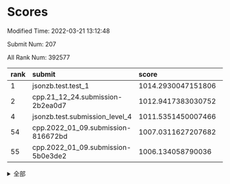 # Scores

Modified Time: 2022-03-21 13:12:48

Submit Num: 207

All Rank Num: 392577

| rank |               submit               |       score        |       sigma        | pk_num |
| :--- | :--------------------------------- | :----------------- | :----------------- | :----- |
| 1    | jsonzb.test.test_1                 | 1014.2930047151806 | 0.8347578691200187 | 7587   |
| 2    | cpp.21_12_24.submission-2b2ea0d7   | 1012.9417383030752 | 0.7963763078611548 | 7587   |
| 4    | jsonzb.test.submission_level_4     | 1011.5351450007466 | 0.7871435750989324 | 7584   |
| 54   | cpp.2022_01_09.submission-816672bd | 1007.0311627207682 | 0.7327262580707304 | 7589   |
| 55   | cpp.2022_01_09.submission-5b0e3de2 | 1006.134058790036  | 0.7304595372702913 | 7591   |


<details>
<summary>全部</summary>

| rank |                 submit                 |       score        |       sigma        | pk_num |
| :--- | :------------------------------------- | :----------------- | :----------------- | :----- |
| 1    | jsonzb.test.test_1                     | 1014.2930047151806 | 0.8347578691200187 | 7587   |
| 2    | cpp.21_12_24.submission-2b2ea0d7       | 1012.9417383030752 | 0.7963763078611548 | 7587   |
| 3    | gobigger.level_3.submission_level_3_3  | 1011.8676139792144 | 0.7480391180053007 | 7586   |
| 4    | jsonzb.test.submission_level_4         | 1011.5351450007466 | 0.7871435750989324 | 7584   |
| 5    | gobigger.level_3.submission_level_3_26 | 1011.5171841890802 | 0.7671022073127095 | 7584   |
| 6    | gobigger.level_3.submission_level_3_15 | 1011.4580200807463 | 0.7674666869364385 | 7588   |
| 7    | gobigger.level_3.submission_level_3_22 | 1011.4038408233911 | 0.7514240169717797 | 7590   |
| 8    | gobigger.level_3.submission_level_3_46 | 1011.2950879274943 | 0.7998651292167296 | 7587   |
| 9    | gobigger.level_3.submission_level_3_24 | 1011.2150643470181 | 0.781225155277169  | 7587   |
| 10   | gobigger.level_3.submission_level_3_6  | 1010.9115609070014 | 0.7815480511593412 | 7587   |
| 11   | gobigger.level_3.submission_level_3_2  | 1010.5687412974066 | 0.759299652424972  | 7589   |
| 12   | gobigger.level_3.submission_level_3_12 | 1010.4901509389232 | 0.749557149357377  | 7587   |
| 13   | gobigger.level_3.submission_level_3_27 | 1010.345397396951  | 0.7865174130600124 | 7588   |
| 14   | gobigger.level_3.submission_level_3_16 | 1010.3214714648426 | 0.7832406201425443 | 7587   |
| 15   | gobigger.level_3.submission_level_3_40 | 1010.3086347300509 | 0.7457192306451744 | 7587   |
| 16   | gobigger.level_3.submission_level_3_4  | 1010.301147607811  | 0.7506914020752687 | 7583   |
| 17   | gobigger.level_3.submission_level_3_43 | 1010.2541325498256 | 0.7593807616386322 | 7581   |
| 18   | gobigger.level_3.submission_level_3_18 | 1010.2527066774182 | 0.7805525452262305 | 7583   |
| 19   | gobigger.level_3.submission_level_3_14 | 1010.2037164908444 | 0.7458468363813612 | 7587   |
| 20   | gobigger.level_3.submission_level_3_19 | 1010.19428538972   | 0.7542418212894286 | 7588   |
| 21   | gobigger.level_3.submission_level_3_35 | 1010.1691009709467 | 0.7331040227722309 | 7582   |
| 22   | gobigger.level_3.submission_level_3_33 | 1010.1139583522701 | 0.7590766494624431 | 7585   |
| 23   | gobigger.level_3.submission_level_3_47 | 1010.0741914126326 | 0.7504471102504292 | 7581   |
| 24   | gobigger.level_3.submission_level_3_41 | 1010.0553279314042 | 0.7598930179315174 | 7582   |
| 25   | gobigger.level_3.submission_level_3_0  | 1010.0288926365578 | 0.7418462671327185 | 7585   |
| 26   | gobigger.level_3.submission_level_3_44 | 1009.9636879641905 | 0.7625879432697358 | 7582   |
| 27   | gobigger.level_3.submission_level_3_37 | 1009.9112411271088 | 0.752751549011901  | 7587   |
| 28   | gobigger.level_3.submission_level_3_49 | 1009.9084368168715 | 0.740781088175274  | 7582   |
| 29   | gobigger.level_3.submission_level_3_45 | 1009.9015482754605 | 0.7465890714483757 | 7585   |
| 30   | gobigger.level_3.submission_level_3_29 | 1009.8944435207667 | 0.7758421938613341 | 7588   |
| 31   | gobigger.level_3.submission_level_3_5  | 1009.8776001765145 | 0.7684590511199854 | 7589   |
| 32   | gobigger.level_3.submission_level_3_34 | 1009.8674437466254 | 0.7634759113192923 | 7586   |
| 33   | gobigger.level_3.submission_level_3_1  | 1009.793441598171  | 0.7399289031497667 | 7586   |
| 34   | gobigger.level_3.submission_level_3_11 | 1009.7826129579794 | 0.7624413160247252 | 7588   |
| 35   | gobigger.level_3.submission_level_3_20 | 1009.7417460998089 | 0.7404804670174319 | 7588   |
| 36   | gobigger.level_3.submission_level_3_21 | 1009.6524304378623 | 0.7480488050554396 | 7593   |
| 37   | gobigger.level_3.submission_level_3_31 | 1009.6516555991393 | 0.7368545159125921 | 7588   |
| 38   | gobigger.level_3.submission_level_3_7  | 1009.5363846101664 | 0.7665216989477561 | 7585   |
| 39   | gobigger.level_3.submission_level_3_10 | 1009.5268526560465 | 0.7420372298305006 | 7585   |
| 40   | gobigger.level_3.submission_level_3_32 | 1009.4927838895456 | 0.7544677381872564 | 7589   |
| 41   | gobigger.level_3.submission_level_3_36 | 1009.4307808094851 | 0.7428002230996625 | 7589   |
| 42   | gobigger.level_3.submission_level_3_17 | 1009.3808416147392 | 0.7604126799486535 | 7585   |
| 43   | gobigger.level_3.submission_level_3_8  | 1009.3513100485741 | 0.7676282823901815 | 7583   |
| 44   | gobigger.level_3.submission_level_3_38 | 1009.2683695107195 | 0.74977947596869   | 7589   |
| 45   | gobigger.level_3.submission_level_3_39 | 1009.2329880966155 | 0.7528230098993598 | 7583   |
| 46   | gobigger.level_3.submission_level_3_28 | 1009.1825699198928 | 0.7431063738901512 | 7584   |
| 47   | gobigger.level_3.submission_level_3_23 | 1008.9750574451359 | 0.7551008780716836 | 7586   |
| 48   | gobigger.level_3.submission_level_3_42 | 1008.5657104173263 | 0.7394002895349936 | 7590   |
| 49   | gobigger.level_3.submission_level_3_13 | 1008.4763612850231 | 0.7385115264557027 | 7590   |
| 50   | gobigger.level_3.submission_level_3_9  | 1008.3948622489221 | 0.7594314875862284 | 7588   |
| 51   | gobigger.level_3.submission_level_3_48 | 1008.2029298974423 | 0.739840126490316  | 7585   |
| 52   | gobigger.level_3.submission_level_3_30 | 1008.1837232169024 | 0.7359762190561843 | 7591   |
| 53   | gobigger.level_3.submission_level_3_25 | 1007.777281174182  | 0.7337967587747958 | 7589   |
| 54   | cpp.2022_01_09.submission-816672bd     | 1007.0311627207682 | 0.7327262580707304 | 7589   |
| 55   | cpp.2022_01_09.submission-5b0e3de2     | 1006.134058790036  | 0.7304595372702913 | 7591   |
| 56   | gobigger.level_1.submission_level_1_17 | 1004.9991139891733 | 0.7208803802951482 | 7586   |
| 57   | gobigger.level_1.submission_level_1_3  | 1004.8824315556803 | 0.7172042776735293 | 7588   |
| 58   | gobigger.level_1.submission_level_1_2  | 1004.873926552847  | 0.710591039463362  | 7586   |
| 59   | gobigger.level_1.submission_level_1_15 | 1004.8118987359122 | 0.7153169579893104 | 7588   |
| 60   | gobigger.level_1.submission_level_1_37 | 1004.6903170289615 | 0.7414017470321937 | 7590   |
| 61   | gobigger.level_1.submission_level_1_49 | 1004.5693615165951 | 0.7109076714166163 | 7587   |
| 62   | gobigger.level_1.submission_level_1_27 | 1004.5658160618093 | 0.7029515702693915 | 7583   |
| 63   | gobigger.level_1.submission_level_1_28 | 1004.517898695461  | 0.72227187192167   | 7590   |
| 64   | gobigger.level_1.submission_level_1_5  | 1004.4756406748098 | 0.7151840575511602 | 7585   |
| 65   | gobigger.level_1.submission_level_1_1  | 1004.4263210736314 | 0.7189429067599695 | 7587   |
| 66   | gobigger.level_1.submission_level_1_21 | 1004.4183093618992 | 0.7364753884299432 | 7586   |
| 67   | gobigger.level_1.submission_level_1_9  | 1004.2664631225888 | 0.7379260439701046 | 7588   |
| 68   | gobigger.level_1.submission_level_1_18 | 1004.2191930994975 | 0.7254984616474637 | 7588   |
| 69   | gobigger.level_1.submission_level_1_38 | 1004.1712806649184 | 0.7317592294171078 | 7590   |
| 70   | gobigger.level_1.submission_level_1_26 | 1004.0681321170687 | 0.7179563105794873 | 7591   |
| 71   | gobigger.level_1.submission_level_1_24 | 1004.001050962603  | 0.7062847819443049 | 7583   |
| 72   | gobigger.level_1.submission_level_1_19 | 1003.948522137228  | 0.7056563126468594 | 7588   |
| 73   | gobigger.level_1.submission_level_1_45 | 1003.9265429490863 | 0.7324626842224268 | 7588   |
| 74   | gobigger.level_1.submission_level_1_8  | 1003.8914522837815 | 0.7215790359120741 | 7583   |
| 75   | gobigger.level_1.submission_level_1_25 | 1003.731066737075  | 0.7306734968137869 | 7586   |
| 76   | gobigger.level_1.submission_level_1_20 | 1003.6353160913943 | 0.7141415680936252 | 7583   |
| 77   | gobigger.level_1.submission_level_1_33 | 1003.5991871049094 | 0.7204142291536463 | 7592   |
| 78   | gobigger.level_1.submission_level_1_39 | 1003.4625499564631 | 0.7191261831035588 | 7587   |
| 79   | gobigger.level_1.submission_level_1_41 | 1003.4611611754043 | 0.7195496694582052 | 7590   |
| 80   | gobigger.level_1.submission_level_1_14 | 1003.4504494903298 | 0.7139231931009895 | 7587   |
| 81   | gobigger.level_1.submission_level_1_40 | 1003.3041116348876 | 0.732963128408812  | 7587   |
| 82   | gobigger.level_1.submission_level_1_4  | 1003.2898776000603 | 0.7126026060612032 | 7590   |
| 83   | gobigger.level_1.submission_level_1_43 | 1003.2435957607323 | 0.7086917342352528 | 7589   |
| 84   | gobigger.level_1.submission_level_1_42 | 1003.2068116355771 | 0.7212297842052596 | 7582   |
| 85   | gobigger.level_1.submission_level_1_29 | 1003.1689083672017 | 0.72591233281718   | 7585   |
| 86   | gobigger.level_1.submission_level_1_22 | 1003.1628357729578 | 0.7203490509448799 | 7585   |
| 87   | gobigger.level_1.submission_level_1_48 | 1003.1021218888394 | 0.7233810949083324 | 7580   |
| 88   | gobigger.level_1.submission_level_1_32 | 1003.0709135083329 | 0.7239967017979941 | 7583   |
| 89   | gobigger.level_1.submission_level_1_11 | 1003.0708251794867 | 0.7217456127742425 | 7584   |
| 90   | gobigger.level_1.submission_level_1_35 | 1002.956987529316  | 0.7216661962508012 | 7583   |
| 91   | gobigger.level_1.submission_level_1_16 | 1002.9343017618976 | 0.725380229842528  | 7582   |
| 92   | gobigger.level_1.submission_level_1_30 | 1002.9285503201395 | 0.712915394902248  | 7587   |
| 93   | gobigger.level_1.submission_level_1_31 | 1002.9062254194399 | 0.7167919791480193 | 7586   |
| 94   | gobigger.level_1.submission_level_1_34 | 1002.8148851252743 | 0.7127500420662648 | 7589   |
| 95   | gobigger.level_1.submission_level_1_46 | 1002.7361409593071 | 0.7182690747538062 | 7585   |
| 96   | gobigger.level_1.submission_level_1_10 | 1002.6976069394464 | 0.7120685774152086 | 7587   |
| 97   | gobigger.level_1.submission_level_1_6  | 1002.6816168659049 | 0.706603060327754  | 7582   |
| 98   | gobigger.level_1.submission_level_1_13 | 1002.6496252367557 | 0.7046807958158    | 7582   |
| 99   | gobigger.level_1.submission_level_1_7  | 1002.560241569185  | 0.7084061372808633 | 7582   |
| 100  | gobigger.level_1.submission_level_1_36 | 1002.5279754972476 | 0.7195911912138352 | 7586   |
| 101  | gobigger.level_1.submission_level_1_23 | 1002.3352041805824 | 0.7246387558528815 | 7585   |
| 102  | gobigger.level_1.submission_level_1_47 | 1002.3249429245819 | 0.71133862929276   | 7590   |
| 103  | gobigger.level_1.submission_level_1_0  | 1002.3224064544859 | 0.717390578050486  | 7583   |
| 104  | gobigger.level_1.submission_level_1_44 | 1002.025908572653  | 0.7230235671851775 | 7582   |
| 105  | gobigger.level_1.submission_level_1_12 | 1001.7894521549999 | 0.7075651914405827 | 7586   |
| 106  | gobigger.random.submission_random_30   | 997.4358188386516  | 0.7228510675730324 | 7588   |
| 107  | gobigger.random.submission_random_41   | 997.1957392945125  | 0.7057506111536735 | 7586   |
| 108  | gobigger.random.submission_random_48   | 997.0071602322141  | 0.7119019028359554 | 7591   |
| 109  | gobigger.random.submission_random_38   | 996.9960457350551  | 0.6970818463328683 | 7588   |
| 110  | gobigger.random.submission_random_28   | 996.8147344245983  | 0.7147568320686467 | 7585   |
| 111  | gobigger.random.submission_random_43   | 996.6905246652988  | 0.7115506467541719 | 7584   |
| 112  | gobigger.random.submission_random_8    | 996.6772810112562  | 0.7121637186855473 | 7583   |
| 113  | gobigger.random.submission_random_49   | 996.6105324427364  | 0.7225156192369946 | 7588   |
| 114  | gobigger.random.submission_random_3    | 996.6094308770971  | 0.7223031572826895 | 7582   |
| 115  | gobigger.random.submission_random_7    | 996.6080763605412  | 0.7043708721372843 | 7585   |
| 116  | gobigger.random.submission_random_1    | 996.4618365214503  | 0.7055738121804889 | 7586   |
| 117  | gobigger.random.submission_random_11   | 996.4105566626727  | 0.7029012660972656 | 7592   |
| 118  | gobigger.random.submission_random_23   | 996.3831985583495  | 0.7172324710674645 | 7585   |
| 119  | gobigger.random.submission_random_5    | 996.3159244642706  | 0.7021146496751529 | 7585   |
| 120  | gobigger.random.submission_random_39   | 996.2957036219158  | 0.7222587802936373 | 7584   |
| 121  | gobigger.random.submission_random_31   | 996.2804339874277  | 0.7080982729678246 | 7591   |
| 122  | gobigger.random.submission_random_26   | 996.2605892092618  | 0.705472121095453  | 7577   |
| 123  | gobigger.random.submission_random_37   | 996.2592728698019  | 0.7098617846052264 | 7587   |
| 124  | gobigger.random.submission_random_24   | 996.1921060749164  | 0.7078665181695928 | 7585   |
| 125  | gobigger.random.submission_random_18   | 996.1571727097345  | 0.7007243826509731 | 7588   |
| 126  | gobigger.random.submission_random_45   | 996.1185568395144  | 0.7084306161059765 | 7585   |
| 127  | gobigger.random.submission_random_17   | 996.0285568261107  | 0.7170928483713934 | 7587   |
| 128  | gobigger.random.submission_random_0    | 996.0278087186587  | 0.7122120335406188 | 7583   |
| 129  | gobigger.random.submission_random_47   | 995.9726567336519  | 0.7238896599208254 | 7588   |
| 130  | gobigger.random.submission_random_19   | 995.8994545927549  | 0.7225243387789146 | 7580   |
| 131  | gobigger.random.submission_random_35   | 995.8941012693512  | 0.7063836928067218 | 7585   |
| 132  | gobigger.random.submission_random_2    | 995.8706677858968  | 0.7151663098778653 | 7584   |
| 133  | gobigger.random.submission_random_20   | 995.814840244039   | 0.7093024066014626 | 7579   |
| 134  | gobigger.random.submission_random_44   | 995.7698879478663  | 0.7051203953225617 | 7580   |
| 135  | gobigger.random.submission_random_16   | 995.7562048744281  | 0.7129036404255262 | 7588   |
| 136  | gobigger.random.submission_random_42   | 995.706707211916   | 0.715896550136911  | 7587   |
| 137  | gobigger.random.submission_random_32   | 995.6840310112041  | 0.7100546641945725 | 7582   |
| 138  | gobigger.random.submission_random_34   | 995.6321150628985  | 0.7108931351623728 | 7586   |
| 139  | gobigger.random.submission_random_13   | 995.6189894713457  | 0.7107441393874121 | 7579   |
| 140  | gobigger.random.submission_random_22   | 995.5586317350275  | 0.7015850833531408 | 7581   |
| 141  | gobigger.random.submission_random_12   | 995.5487379384418  | 0.7091913499241443 | 7585   |
| 142  | gobigger.random.submission_random_15   | 995.5231329427128  | 0.707327075843899  | 7586   |
| 143  | gobigger.random.submission_random_4    | 995.5027052840354  | 0.7114782619131089 | 7586   |
| 144  | gobigger.random.submission_random_46   | 995.4587077826769  | 0.7142563709858198 | 7592   |
| 145  | gobigger.random.submission_random_6    | 995.4397992388258  | 0.7109577958794552 | 7586   |
| 146  | gobigger.random.submission_random_33   | 995.2897346681859  | 0.7156247312884798 | 7586   |
| 147  | gobigger.random.submission_random_27   | 995.2781262665989  | 0.7033037348006534 | 7586   |
| 148  | gobigger.random.submission_random_9    | 994.9378403877076  | 0.7069609055397545 | 7587   |
| 149  | gobigger.random.submission_random_25   | 994.9000921147353  | 0.7374784319995767 | 7581   |
| 150  | gobigger.random.submission_random_21   | 994.8983653252311  | 0.718970655492213  | 7585   |
| 151  | gobigger.random.submission_random_40   | 994.618175452646   | 0.7216729211054191 | 7581   |
| 152  | gobigger.random.submission_random_10   | 994.5673463530005  | 0.7129471607755019 | 7588   |
| 153  | gobigger.random.submission_random_14   | 994.2894410589353  | 0.7224555478168262 | 7584   |
| 154  | gobigger.random.submission_random_36   | 994.2324627728474  | 0.7104527986583964 | 7588   |
| 155  | gobigger.level_2.submission_level_2_44 | 994.1222842859006  | 0.7266528873895038 | 7592   |
| 156  | gobigger.random.submission_random_29   | 994.0021787046061  | 0.7384366240599903 | 7587   |
| 157  | gobigger.level_2.submission_level_2_11 | 993.557361268676   | 0.7543313774393222 | 7591   |
| 158  | gobigger.level_2.submission_level_2_18 | 993.281762688767   | 0.7293449939250568 | 7582   |
| 159  | gobigger.level_2.submission_level_2_42 | 993.1813362217092  | 0.7368265685977957 | 7583   |
| 160  | gobigger.level_2.submission_level_2_23 | 993.1000751958798  | 0.7352606816613947 | 7579   |
| 161  | gobigger.level_2.submission_level_2_37 | 992.9446620137027  | 0.7323719142539765 | 7589   |
| 162  | gobigger.level_2.submission_level_2_5  | 992.9135759586196  | 0.7383437773985848 | 7591   |
| 163  | gobigger.level_2.submission_level_2_32 | 992.8560385544512  | 0.7213027090261291 | 7590   |
| 164  | gobigger.level_2.submission_level_2_29 | 992.7923078112266  | 0.7418031654797393 | 7581   |
| 165  | gobigger.level_2.submission_level_2_3  | 992.7399245526202  | 0.7415152095384019 | 7586   |
| 166  | gobigger.level_2.submission_level_2_12 | 992.7274460218848  | 0.7402447153627603 | 7586   |
| 167  | gobigger.level_2.submission_level_2_45 | 992.7068505561422  | 0.731075879829878  | 7592   |
| 168  | gobigger.level_2.submission_level_2_30 | 992.7043055839949  | 0.7369117906450623 | 7585   |
| 169  | gobigger.level_2.submission_level_2_33 | 992.6170169301303  | 0.7420515041542908 | 7586   |
| 170  | gobigger.level_2.submission_level_2_22 | 992.6022760960279  | 0.7366858121796013 | 7591   |
| 171  | gobigger.level_2.submission_level_2_21 | 992.4836572380084  | 0.7415736981569416 | 7586   |
| 172  | gobigger.level_2.submission_level_2_19 | 992.4478940765775  | 0.7530953191637866 | 7586   |
| 173  | gobigger.level_2.submission_level_2_35 | 992.3967478299369  | 0.7454210392465674 | 7584   |
| 174  | gobigger.level_2.submission_level_2_10 | 992.2677915773671  | 0.7540459007331771 | 7587   |
| 175  | gobigger.level_2.submission_level_2_38 | 992.2404775681395  | 0.7415052338246333 | 7588   |
| 176  | gobigger.level_2.submission_level_2_4  | 992.21506341685    | 0.7413890234036244 | 7589   |
| 177  | gobigger.level_2.submission_level_2_43 | 992.209027105531   | 0.7586763787683835 | 7584   |
| 178  | gobigger.level_2.submission_level_2_8  | 992.1393499008753  | 0.7461981472712211 | 7587   |
| 179  | gobigger.level_2.submission_level_2_7  | 992.0953803438812  | 0.7498769259911136 | 7588   |
| 180  | gobigger.level_2.submission_level_2_0  | 991.997604893528   | 0.7406169872426038 | 7585   |
| 181  | gobigger.level_2.submission_level_2_24 | 991.9927908736763  | 0.7473987219418331 | 7587   |
| 182  | gobigger.level_2.submission_level_2_20 | 991.9420711355629  | 0.7577597146426012 | 7585   |
| 183  | gobigger.level_2.submission_level_2_39 | 991.9230539678248  | 0.7521980639644513 | 7595   |
| 184  | gobigger.level_2.submission_level_2_34 | 991.8854908065906  | 0.7447935176316318 | 7585   |
| 185  | gobigger.level_2.submission_level_2_41 | 991.8570738922253  | 0.7623904810031641 | 7587   |
| 186  | gobigger.level_2.submission_level_2_27 | 991.8217027300741  | 0.7355002746703165 | 7586   |
| 187  | gobigger.level_2.submission_level_2_14 | 991.8158658230216  | 0.7509068620854656 | 7587   |
| 188  | gobigger.level_2.submission_level_2_26 | 991.8022238801603  | 0.7496247181538557 | 7586   |
| 189  | gobigger.level_2.submission_level_2_17 | 991.7058178514972  | 0.7628825140857106 | 7590   |
| 190  | gobigger.level_2.submission_level_2_25 | 991.6573881499382  | 0.7758190680691547 | 7585   |
| 191  | gobigger.level_2.submission_level_2_13 | 991.6235509921024  | 0.7531939093732825 | 7585   |
| 192  | gobigger.level_2.submission_level_2_28 | 991.591053766935   | 0.7553551158189705 | 7592   |
| 193  | gobigger.level_2.submission_level_2_36 | 991.525344634059   | 0.7353781901516472 | 7585   |
| 194  | gobigger.level_2.submission_level_2_6  | 991.515323593471   | 0.748336109395934  | 7578   |
| 195  | gobigger.level_2.submission_level_2_49 | 991.508063255569   | 0.7582325077809138 | 7588   |
| 196  | gobigger.level_2.submission_level_2_40 | 991.4393123465782  | 0.73323641561617   | 7587   |
| 197  | gobigger.level_2.submission_level_2_31 | 991.2885032689549  | 0.7453662658604924 | 7583   |
| 198  | gobigger.level_2.submission_level_2_15 | 991.1560010753165  | 0.7492965082032746 | 7580   |
| 199  | gobigger.level_2.submission_level_2_2  | 991.1285294070228  | 0.7588326969703365 | 7583   |
| 200  | gobigger.level_2.submission_level_2_46 | 991.1144068065213  | 0.7613921533371302 | 7583   |
| 201  | gobigger.level_2.submission_level_2_16 | 990.997105746339   | 0.7435659545934485 | 7585   |
| 202  | gobigger.level_2.submission_level_2_47 | 990.7258273926608  | 0.766525500586911  | 7580   |
| 203  | gobigger.level_2.submission_level_2_9  | 990.6707510995726  | 0.7634853999288163 | 7589   |
| 204  | gobigger.level_2.submission_level_2_48 | 990.4871227389372  | 0.7524863146690106 | 7591   |
| 205  | gobigger.level_2.submission_level_2_1  | 990.4297320431099  | 0.7530247867085059 | 7588   |
| 206  | gobigger.none.submission_none_0        | 975.0973824179824  | 1.5131157136287854 | 7585   |
| 207  | gobigger.none.submission_none_1        | 973.8213045196005  | 1.6674888408305255 | 7589   |

</details>
